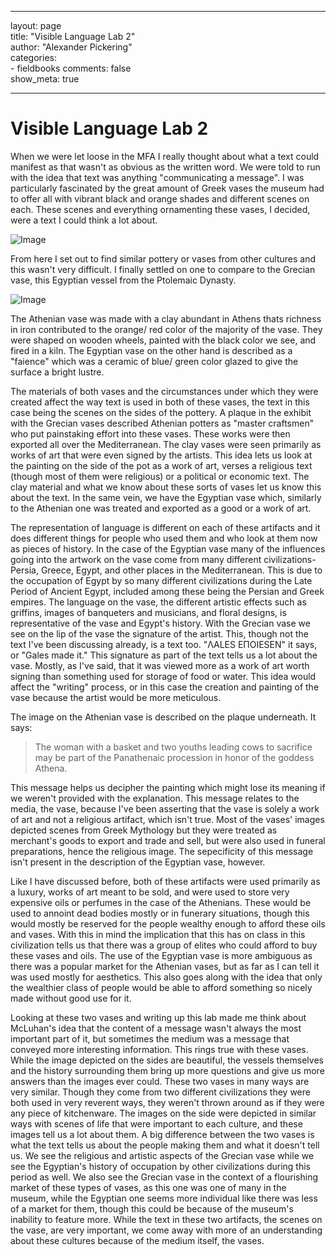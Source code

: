  ---
 layout: page  
 title: "Visible Language Lab 2"  
 author: "Alexander Pickering"  
 categories:  
     - fieldbooks
 comments: false  
 show_meta: true
 
 ---
 
# Visible Language Lab 2

When we were let loose in the MFA I really thought about what a text could manifest as that wasn't as obvious as the written word. We were told to run with the idea that text was anything "communicating a message". I was particularly fascinated by the great amount of Greek vases the museum had to offer all with vibrant black and orange shades and different scenes on each. These scenes and everything ornamenting these vases, I decided, were a text I could think a lot about. 

![Image](https://scontent.fzty2-1.fna.fbcdn.net/v/t31.0-8/27164626_1934922139869810_6410428997630704019_o.jpg?oh=1b47a95a4fc732b8be8a2478a315ec8b&oe=5AE9BC5E)

From here I set out to find similar pottery or vases from other cultures and this wasn't very difficult. I finally settled on one to compare to the Grecian vase, this Egyptian vessel from the Ptolemaic Dynasty.

![Image](https://scontent.fzty2-1.fna.fbcdn.net/v/t31.0-8/27163991_1934922029869821_4039331519486705246_o.jpg?oh=5989efe1a47cf3d75cc20d25443b9dbc&oe=5B1F8E41)

The Athenian vase was made with a clay abundant in Athens thats richness in iron contributed to the orange/ red color of the majority of the vase. They were shaped on wooden wheels, painted with the black color we see, and fired in a kiln. The Egyptian vase on the other hand is described as a "faience" which was a ceramic of blue/ green color glazed to give the surface a bright lustre. 

The materials of both vases and the circumstances under which they were created affect the way text is used in both of these vases, the text in this case being the scenes on the sides of the pottery. A plaque in the exhibit with the Grecian vases described Athenian potters as "master craftsmen" who put painstaking effort into these vases. These works were then exported all over the Mediterranean. The clay vases were seen primarily as works of art that were even signed by the artists. This idea lets us look at the painting on the side of the pot as a work of art, verses a religious text (though most of them were religious) or a political or economic text. The clay material and what we know about these sorts of vases let us know this about the text. In the same vein, we have the Egyptian vase which, similarly to the Athenian one was treated and exported as a good or a work of art. 

The representation of language is different on each of these artifacts and it does different things for people who used them and who look at them now as pieces of history. In the case of the Egyptian vase many of the influences going into the artwork on the vase come from many different civilizations- Persia, Greece, Egypt, and other places in the Mediterranean. This is due to the occupation of Egypt by so many different civilizations during the Late Period of Ancient Egypt, included among these being the Persian and Greek empires. The language on the vase, the different artistic effects such as griffins, images of banqueters and musicians, and floral designs, is representative of the vase and Egypt's history. With the Grecian vase we see on the lip of the vase the signature of the artist. This, though not the text I've been discussing already, is a text too. "ΛALES EΠOIESEN" it says, or "Gales made it." This signature as part of the text tells us a lot about the vase. Mostly, as I've said, that it was viewed more as a work of art worth signing than something used for storage of food or water. This idea would affect the "writing" process, or in this case the creation and painting of the vase because the artist would be more meticulous.

The image on the Athenian vase is described on the plaque underneath. It says:

>The woman with a basket and two youths leading cows to sacrifice may be part of the Panathenaic procession in honor of the goddess Athena.

This message helps us decipher the painting which might lose its meaning if we weren't provided with the explanation. This message relates to the media, the vase, because I've been asserting that the vase is solely a work of art and not a religious artifact, which isn't true. Most of the vases' images depicted scenes from Greek Mythology but they were treated as merchant's goods to export and trade and sell, but were also used in funeral preparations, hence the religious image. The sepecificity of this message isn't present in the description of the Egyptian vase, however.

Like I have discussed before, both of these artifacts were used primarily as a luxury, works of art meant to be sold, and were used to store very expensive oils or perfumes in the case of the Athenians. These would be used to annoint dead bodies mostly or in funerary situations, though this would mostly be reserved for the people wealthy enough to afford these oils and vases. With this in mind the implication that this has on class in this civilization tells us that there was a group of elites who could afford to buy these vases and oils. The use of the Egyptian vase is more ambiguous as there was a popular market for the Athenian vases, but as far as I can tell it was used mostly for aesthetics. This also goes along with the idea that only the wealthier class of people would be able to afford something so nicely made without good use for it.

Looking at these two vases and writing up this lab made me think about McLuhan's idea that the content of a message wasn't always the most important part of it, but sometimes the medium was a message that conveyed more interesting information. This rings true with these vases. While the image depicted on the sides are beautiful, the vessels themselves and the history surrounding them bring up more questions and give us more answers than the images ever could. These two vases in many ways are very similar. Though they come from two different civilizations they were both used in very reverent ways, they weren't thrown around as if they were any piece of kitchenware. The images on the side were depicted in similar ways with scenes of life that were important to each culture, and these images tell us a lot about them. A big difference between the two vases is what the text tells us about the people making them and what it doesn't tell us. We see the religious and artistic aspects of the Grecian vase while we see the Egyptian's history of occupation by other civilizations during this period as well. We also see the Grecian vase in the context of a flourishing market of these types of vases, as this one was one of many in the museum, while the Egyptian one seems more individual like there was less of a market for them, though this could be because of the museum's inability to feature more. While the text in these two artifacts, the scenes on the vase, are very important, we come away with more of an understanding about these cultures because of the medium itself, the vases. 





 
 